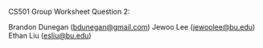 CS501 Group Worksheet Question 2:

Brandon Dunegan (bdunegan@gmail.com)
Jewoo Lee (jewoolee@bu.edu)
Ethan Liu (esliu@bu.edu)
